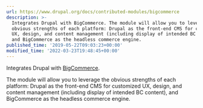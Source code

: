 ```yaml
---
url: https://www.drupal.org/docs/contributed-modules/bigcommerce
description: >-
  Integrates Drupal with BigCommerce. The module will allow you to leverage the
  obvious strengths of each platform: Drupal as the front-end CMS for customized
  UX, design, and content management (including display of intended BC content),
  and BigCommerce as the headless commerce engine.
published_time: '2019-05-22T09:03:23+00:00'
modified_time: '2022-03-23T19:48:45+00:00'
---
```

Integrates Drupal with [BigCommerce](https://www.bigcommerce.com/).

The module will allow you to leverage the obvious strengths of each platform: Drupal as the front-end CMS for customized UX, design, and content management (including display of intended BC content), and BigCommerce as the headless commerce engine.